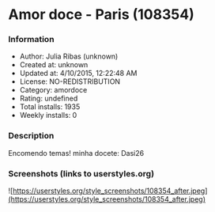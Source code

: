 # Amor doce - Paris (108354)

### Information
- Author: Julia Ribas (unknown)
- Created at: unknown
- Updated at: 4/10/2015, 12:22:48 AM
- License: NO-REDISTRIBUTION
- Category: amordoce
- Rating: undefined
- Total installs: 1935
- Weekly installs: 0


### Description
Encomendo temas! minha docete: Dasi26


### Screenshots (links to userstyles.org)
![https://userstyles.org/style_screenshots/108354_after.jpeg](https://userstyles.org/style_screenshots/108354_after.jpeg)


